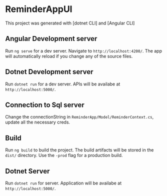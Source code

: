 # ReminderAppUI

This project was generated with [dotnet CLI] and [Angular CLI]

## Angular Development server

Run `ng serve` for a dev server. Navigate to `http://localhost:4200/`. The app will automatically reload if you change any of the source files.

## Dotnet Development server

Run `dotnet run` for a dev server. APIs will be availabe at `http://localhost:5000/`.

## Connection to Sql server

Change the connectionString in `ReminderApp/Model/ReminderContext.cs`, update all the necessary creds.

## Build

Run `ng build` to build the project. The build artifacts will be stored in the `dist/` directory. Use the `-prod` flag for a production build.

## Dotnet Server

Run `dotnet run` for server. Application will be availabe at `http://localhost:5000/`.
